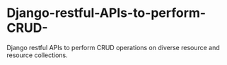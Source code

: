 # Django-restful-APIs-to-perform-CRUD-
Django restful APIs to perform CRUD operations on diverse resource and resource collections.
